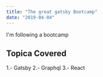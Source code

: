 ```yaml
---
title: "The great gatsby Bootcamp"
date: "2019-04-04"
---
```


I'm following a bootcamp

## Topica Covered

1.- Gatsby
2.- Graphql
3.- React
